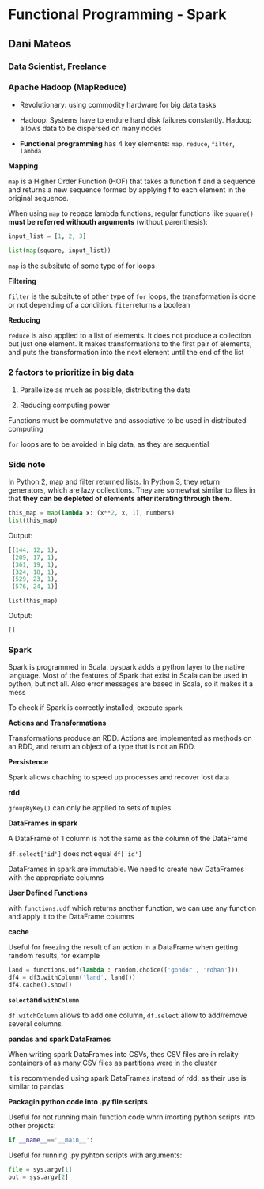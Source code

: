 # Functional Programming - Spark
## Dani Mateos
### Data Scientist, Freelance

### Apache Hadoop (MapReduce)

* Revolutionary: using commodity hardware for big data tasks

* Hadoop: Systems have to endure hard disk failures constantly. Hadoop allows data to be dispersed on many nodes

* **Functional programming** has 4 key elements: ```map```, ```reduce```, ```filter```, ```lambda```

**Mapping**

```map``` is a Higher Order Function (HOF) that takes a function f and a sequence and returns a new sequence formed by applying f to each element in the original sequence.

When using ```map``` to repace lambda functions, regular functions like ```square()``` **must be referred withouth arguments** (without parenthesis):
```python
input_list = [1, 2, 3]

list(map(square, input_list))
```

```map``` is the subsitute of some type of for loops

**Filtering**

```filter``` is the subsitute of other type of ```for``` loops, the transformation is done or not depending of a condition. ```fiter```returns a boolean

**Reducing**

```reduce``` is also applied to a list of elements.  It does not produce a collection but just one element. It makes transformations to the first pair of elements, and puts the transformation into the next element until the end of the list

### 2 factors to prioritize in big data

1) Parallelize as much as possible, distributing the data

2) Reducing computing power

Functions must be commutative and associative to be used in distributed computing

```for``` loops are to be avoided in big data, as they are sequential

### Side note
In Python 2, map and filter returned lists. In Python 3, they return generators, which are lazy collections. They are somewhat similar to files in that **they can be depleted of elements after iterating through them**.

```python
this_map = map(lambda x: (x**2, x, 1), numbers)
list(this_map)
```

Output:
```python
[(144, 12, 1),
 (289, 17, 1),
 (361, 19, 1),
 (324, 18, 1),
 (529, 23, 1),
 (576, 24, 1)]
```

```
list(this_map)
```

Output:
```
[]
```

### Spark

Spark is programmed in Scala. pyspark adds a python layer to the native language. Most of the features of Spark that exist in Scala can be used in python, but not all. Also error messages are based in Scala, so it makes it a mess

To check if Spark is correctly installed, execute ```spark```

**Actions and Transformations**

Transformations produce an RDD. Actions are implemented as methods on an RDD, and return an object of a type that is not an RDD. 

**Persistence**

Spark allows chaching to speed up processes and recover lost data

**rdd**

```groupByKey()``` can only be applied to sets of tuples

**DataFrames in spark**

A DataFrame of 1 column is not the same as the column of the DataFrame

```df.select['id']``` does not equal ```df['id']```

DataFrames in spark are immutable. We need to create new DataFrames with the appropriate columns

**User Defined Functions**

with ```functions.udf``` which returns another function, we can use any function and apply it to the DataFrame columns

**cache**

Useful for freezing the result of an action in a DataFrame when getting random results, for example

```python
land = functions.udf(lambda : random.choice(['gondor', 'rohan']))
df4 = df3.withColumn('land', land())
df4.cache().show()
```

**```select```and ```withColumn```**

```df.witchColumn``` allows to add one column, ```df.select``` allow to add/remove several columns

**pandas and spark DataFrames**

When writing spark DataFrames into CSVs, thes CSV files are in relaity containers of as many CSV files as partitions were in the cluster

it is recommended using spark DataFrames instead of rdd, as their use is similar to pandas

**Packagin python code into .py file scripts**

Useful for not running main function code whrn imorting python scripts into other projects:

```python
if __name__=='__main__':
```

Useful for running .py pyhton scripts with arguments:

```python
file = sys.argv[1]
out = sys.argv[2]
```
